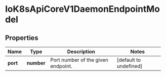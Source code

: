 # IoK8sApiCoreV1DaemonEndpointModel

## Properties

Name | Type | Description | Notes
------------ | ------------- | ------------- | -------------
**port** | **number** | Port number of the given endpoint. | [default to undefined]


